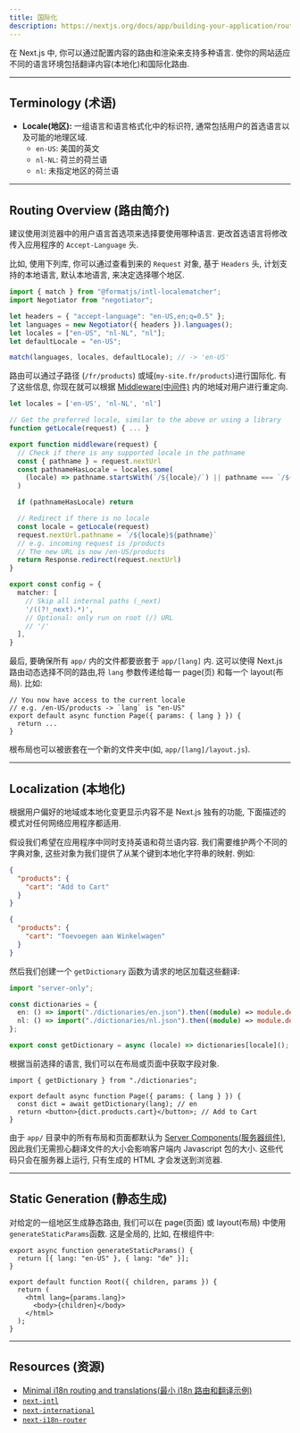 ```yaml
---
title: 国际化
description: https://nextjs.org/docs/app/building-your-application/routing/internationalization
---
```


在 Next.js 中, 你可以通过配置内容的路由和渲染来支持多种语言. 使你的网站适应不同的语言环境包括翻译内容(本地化)和国际化路由.

---

## Terminology (术语)

- **Locale(地区):** 一组语言和语言格式化中的标识符, 通常包括用户的首选语言以及可能的地理区域.
  - `en-US`: 美国的英文
  - `nl-NL`: 荷兰的荷兰语
  - `nl`: 未指定地区的荷兰语

---

## Routing Overview (路由简介)

建议使用浏览器中的用户语言首选项来选择要使用哪种语言. 更改首选语言将修改传入应用程序的 `Accept-Language` 头.

比如, 使用下列库, 你可以通过查看到来的 `Request` 对象, 基于 `Headers` 头, 计划支持的本地语言, 默认本地语言, 来决定选择哪个地区.

```ts title="middleware.js"
import { match } from "@formatjs/intl-localematcher";
import Negotiator from "negotiator";

let headers = { "accept-language": "en-US,en;q=0.5" };
let languages = new Negotiator({ headers }).languages();
let locales = ["en-US", "nl-NL", "nl"];
let defaultLocale = "en-US";

match(languages, locales, defaultLocale); // -> 'en-US'
```

路由可以通过子路径 (`/fr/products`) 或域(`my-site.fr/products`)进行国际化. 有了这些信息, 你现在就可以根据 [Middleware(中间件)](https://nextjs.org/docs/app/building-your-application/routing/middleware) 内的地域对用户进行重定向.

```ts title="middleware.js"
let locales = ['en-US', 'nl-NL', 'nl']

// Get the preferred locale, similar to the above or using a library
function getLocale(request) { ... }

export function middleware(request) {
  // Check if there is any supported locale in the pathname
  const { pathname } = request.nextUrl
  const pathnameHasLocale = locales.some(
    (locale) => pathname.startsWith(`/${locale}/`) || pathname === `/${locale}`
  )

  if (pathnameHasLocale) return

  // Redirect if there is no locale
  const locale = getLocale(request)
  request.nextUrl.pathname = `/${locale}${pathname}`
  // e.g. incoming request is /products
  // The new URL is now /en-US/products
  return Response.redirect(request.nextUrl)
}

export const config = {
  matcher: [
    // Skip all internal paths (_next)
    '/((?!_next).*)',
    // Optional: only run on root (/) URL
    // '/'
  ],
}
```

最后, 要确保所有 `app/` 内的文件都要嵌套于 `app/[lang]` 内. 这可以使得 Next.js 路由动态选择不同的路由,将 `lang` 参数传递给每一 page(页) 和每一个 layout(布局). 比如:

```tsx title="app/[lang]/page.js"
// You now have access to the current locale
// e.g. /en-US/products -> `lang` is "en-US"
export default async function Page({ params: { lang } }) {
  return ...
}
```

根布局也可以被嵌套在一个新的文件夹中(如, `app/[lang]/layout.js`).

---

## Localization (本地化)

根据用户偏好的地域或本地化变更显示内容不是 Next.js 独有的功能, 下面描述的模式对任何网络应用程序都适用.

假设我们希望在应用程序中同时支持英语和荷兰语内容. 我们需要维护两个不同的字典对象, 这些对象为我们提供了从某个键到本地化字符串的映射. 例如:

```json title="dictionaries/en.json"
{
  "products": {
    "cart": "Add to Cart"
  }
}
```

```json title="dictionaries/nl.json"
{
  "products": {
    "cart": "Toevoegen aan Winkelwagen"
  }
}
```

然后我们创建一个 `getDictionary` 函数为请求的地区加载这些翻译:

```ts title="app/[lang]/ dictionaries.js"
import "server-only";

const dictionaries = {
  en: () => import("./dictionaries/en.json").then((module) => module.default),
  nl: () => import("./dictionaries/nl.json").then((module) => module.default),
};

export const getDictionary = async (locale) => dictionaries[locale]();
```

根据当前选择的语言, 我们可以在布局或页面中获取字段对象.

```tsx title="app/[lang]/page.js"
import { getDictionary } from "./dictionaries";

export default async function Page({ params: { lang } }) {
  const dict = await getDictionary(lang); // en
  return <button>{dict.products.cart}</button>; // Add to Cart
}
```

由于 `app/` 目录中的所有布局和页面都默认为 [Server Components(服务器组件)](https://nextjs.org/docs/app/building-your-application/rendering/server-components), 因此我们无需担心翻译文件的大小会影响客户端内 Javascript 包的大小. 这些代码只会在服务器上运行, 只有生成的 HTML 才会发送到浏览器.

---

## Static Generation (静态生成)

对给定的一组地区生成静态路由, 我们可以在 page(页面) 或 layout(布局) 中使用 `generateStaticParams`函数. 这是全局的, 比如, 在根组件中:

```tsx title="app/[lang]/layout.js"
export async function generateStaticParams() {
  return [{ lang: "en-US" }, { lang: "de" }];
}

export default function Root({ children, params }) {
  return (
    <html lang={params.lang}>
      <body>{children}</body>
    </html>
  );
}
```

---

## Resources (资源)

- [Minimal i18n routing and translations(最小 i18n 路由和翻译示例)](https://github.com/vercel/next.js/tree/canary/examples/app-dir-i18n-routing)
- [`next-intl`](https://next-intl-docs.vercel.app/docs/next-13)
- [`next-international`](https://github.com/QuiiBz/next-international)
- [`next-i18n-router`](https://github.com/i18nexus/next-i18n-router)
